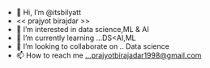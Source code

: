- 👋 Hi, I’m @itsbilyatt
- << prajyot birajdar >>
- 👀 I’m interested in data science,ML & AI
- 🌱 I’m currently learning ...DS<AI,ML
- 💞️ I’m looking to collaborate on .. Data science
- 📫 How to reach me ...prajyotbirajadar1998@gmail.com

<!---
itsbilyatt/itsbilyatt is a ✨ special ✨ repository because its `README.md` (this file) appears on your GitHub profile.
You can click the Preview link to take a look at your changes.
--->
